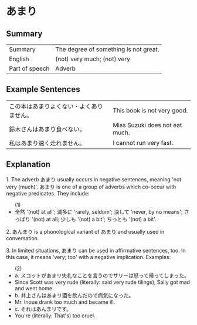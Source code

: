 # あまり

## Summary

<table><tr>   <td>Summary</td>   <td>The degree of something is not great.</td></tr><tr>   <td>English</td>   <td>(not) very much; (not) very</td></tr><tr>   <td>Part of speech</td>   <td>Adverb</td></tr></table>

## Example Sentences

<table><tr>   <td>この本はあまりよくない・よくありません。</td>   <td>This book is not very good.</td></tr><tr>   <td>鈴木さんはあまり食べない。</td>   <td>Miss Suzuki does not eat much.</td></tr><tr>   <td>私はあまり速く走れません。</td>   <td>I cannot run very fast.</td></tr></table>

## Explanation

<p>1. The adverb <span class="cloze">あまり</span> usually occurs in negative sentences, meaning 'not very (much)'. <span class="cloze">あまり</span> is one of a group of adverbs which co-occur with negative predicates. They include:</p> <ul> (1)<li> 全然 '(not) at all'; 滅多に 'rarely, seldom'; 決して 'never, by no means'; さっぱり '(not) at all; 少しも '(not) a bit'; ちっとも '(not) a bit'.</li> </ul> <p>2. <span class="cloze">あんまり</span> is a phonological variant of <span class="cloze">あまり</span> and usually used in conversation.</p>  <p>3. In limited situations, <span class="cloze">あまり</span> can be used in affirmative sentences, too. In this case, it means 'very; too' with a negative implication. Examples:</p> <ul> (2) <li>a. スコットが<span class="cloze">あまリ</span>失礼なことを言うのでサリーは怒って帰ってしまった。</li> <li>Since Scott was very rude (literally: said very rude tilings), Sally got mad and went home.</li> <div class="divide"></div> <li>b. 井上さんは<span class="cloze">あまリ</span>酒を飲んだので病気になった。</li> <li>Mr. Inoue drank too much and became ill.</li> <div class="divide"></div> <li>c. それは<span class="cloze">あんまリ</span>です。</li> <li>You're (literally: That's) too cruel.</li> </ul>

